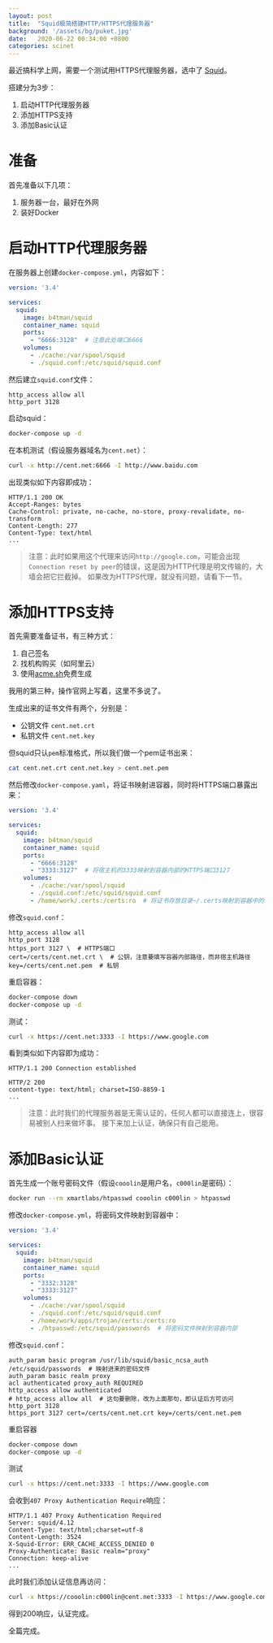 ```yaml
---
layout: post
title:  "Squid极简搭建HTTP/HTTPS代理服务器"
background: '/assets/bg/puket.jpg'
date:   2020-06-22 00:34:00 +0800
categories: scinet
---
```


最近搞科学上网，需要一个测试用HTTPS代理服务器，选中了 [Squid](http://www.squid-cache.org/)。

搭建分为3步：

1. 启动HTTP代理服务器
2. 添加HTTPS支持
3. 添加Basic认证

# 准备

首先准备以下几项：

1. 服务器一台，最好在外网
2. 装好Docker

# 启动HTTP代理服务器

在服务器上创建`docker-compose.yml`，内容如下：

```yaml
version: '3.4'

services:
  squid:
    image: b4tman/squid
    container_name: squid
    ports:
      - "6666:3128"  # 注意此处端口6666
    volumes:
      - ./cache:/var/spool/squid
      - ./squid.conf:/etc/squid/squid.conf
```

然后建立`squid.conf`文件：

```
http_access allow all
http_port 3128
```

启动squid：

```sh
docker-compose up -d
```

在本机测试（假设服务器域名为`cent.net`）：

```sh
curl -x http://cent.net:6666 -I http://www.baidu.com
```

出现类似如下内容即成功：

```
HTTP/1.1 200 OK
Accept-Ranges: bytes
Cache-Control: private, no-cache, no-store, proxy-revalidate, no-transform
Content-Length: 277
Content-Type: text/html
...
```

> 注意：此时如果用这个代理来访问`http://google.com`，可能会出现`Connection reset by peer`的错误，这是因为HTTP代理是明文传输的，大墙会把它拦截掉。
> 如果改为HTTPS代理，就没有问题，请看下一节。

# 添加HTTPS支持

首先需要准备证书，有三种方式：

1. 自己签名
2. 找机构购买（如阿里云）
3. 使用[acme.sh](https://github.com/acmesh-official/acme.sh)免费生成

我用的第三种，操作官网上写着，这里不多说了。

生成出来的证书文件有两个，分别是：

- 公钥文件 `cent.net.crt`
- 私钥文件 `cent.net.key`

但squid只认`pem`标准格式，所以我们做一个pem证书出来：

```sh
cat cent.net.crt cent.net.key > cent.net.pem
```

然后修改`docker-compose.yaml`，将证书映射进容器，同时将HTTPS端口暴露出来：

```yaml
version: '3.4'

services:
  squid:
    image: b4tman/squid
    container_name: squid
    ports:
      - "6666:3128"
      - "3333:3127"  # 将宿主机的3333映射到容器内部的HTTPS端口3127
    volumes:
      - ./cache:/var/spool/squid
      - ./squid.conf:/etc/squid/squid.conf
      - /home/work/.certs:/certs:ro  # 将证书存放目录~/.certs映射到容器中的/certs目录
```

修改`squid.conf`：

```
http_access allow all
http_port 3128
https_port 3127 \  # HTTPS端口
cert=/certs/cent.net.crt \  # 公钥，注意要填写容器内部路径，而非宿主机路径
key=/certs/cent.net.pem  # 私钥
```

重启容器：

```sh
docker-compose down
docker-compose up -d
```

测试：

```sh
curl -x https://cent.net:3333 -I https://www.google.com
```

看到类似如下内容即为成功：

```
HTTP/1.1 200 Connection established

HTTP/2 200 
content-type: text/html; charset=ISO-8859-1
...
```

> 注意：此时我们的代理服务器是无需认证的，任何人都可以直接连上，很容易被别人扫来做坏事。
> 接下来加上认证，确保只有自己能用。

# 添加Basic认证

首先生成一个账号密码文件（假设`cooolin`是用户名，`c000lin`是密码）：

```sh
docker run --rm xmartlabs/htpasswd cooolin c000lin > htpasswd
```

修改`docker-compose.yml`，将密码文件映射到容器中：

```yaml
version: '3.4'

services:
  squid:
    image: b4tman/squid
    container_name: squid
    ports:
      - "3332:3128"
      - "3333:3127"
    volumes:
      - ./cache:/var/spool/squid
      - ./squid.conf:/etc/squid/squid.conf
      - /home/work/apps/trojan/certs:/certs:ro
      - ./htpasswd:/etc/squid/passwords  # 将密码文件映射到容器内部
```

修改`squid.conf`：

```
auth_param basic program /usr/lib/squid/basic_ncsa_auth /etc/squid/passwords  # 映射进来的密码文件
auth_param basic realm proxy
acl authenticated proxy_auth REQUIRED
http_access allow authenticated
# http_access allow all  # 这句要删除，改为上面那句，即认证后方可访问
http_port 3128
https_port 3127 cert=/certs/cent.net.crt key=/certs/cent.net.pem
```

重启容器

```sh
docker-compose down
docker-compose up -d
```

测试

```sh
curl -x https://cent.net:3333 -I https://www.google.com
```

会收到`407 Proxy Authentication Require`响应：

```
HTTP/1.1 407 Proxy Authentication Required
Server: squid/4.12
Content-Type: text/html;charset=utf-8
Content-Length: 3524
X-Squid-Error: ERR_CACHE_ACCESS_DENIED 0
Proxy-Authenticate: Basic realm="proxy"
Connection: keep-alive
...
```

此时我们添加认证信息再访问：

```sh
curl -x https://cooolin:c000lin@cent.net:3333 -I https://www.google.com
```

得到200响应，认证完成。


全篇完成。

